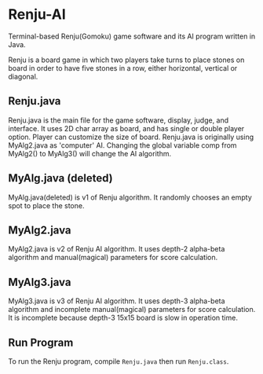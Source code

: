 # Renju-AI
Terminal-based Renju(Gomoku) game software and its AI program written in Java.  

Renju is a board game in which two players take turns to place stones on board in order to have five stones in a row, either horizontal, vertical or diagonal. 

## Renju.java
Renju.java is the main file for the game software, display, judge, and interface. It uses 2D char array as board, and has single or double player option. Player can customize the size of board. 
Renju.java is originally using MyAlg2.java as 'computer' AI. Changing the global variable comp from MyAlg2() to MyAlg3() will change the AI algorithm. 

## MyAlg.java (deleted)
MyAlg.java(deleted) is v1 of Renju algorithm. It randomly chooses an empty spot to place the stone. 

## MyAlg2.java
MyAlg2.java is v2 of Renju AI algorithm. It uses depth-2 alpha-beta algorithm and manual(magical) parameters for score calculation. 

## MyAlg3.java
MyAlg3.java is v3 of Renju AI algorithm. It uses depth-3 alpha-beta algorithm and incomplete manual(magical) parameters for score calculation. It is incomplete because depth-3 15x15 board is slow in operation time. 

## Run Program
To run the Renju program, compile ```Renju.java``` then run ```Renju.class```. 
